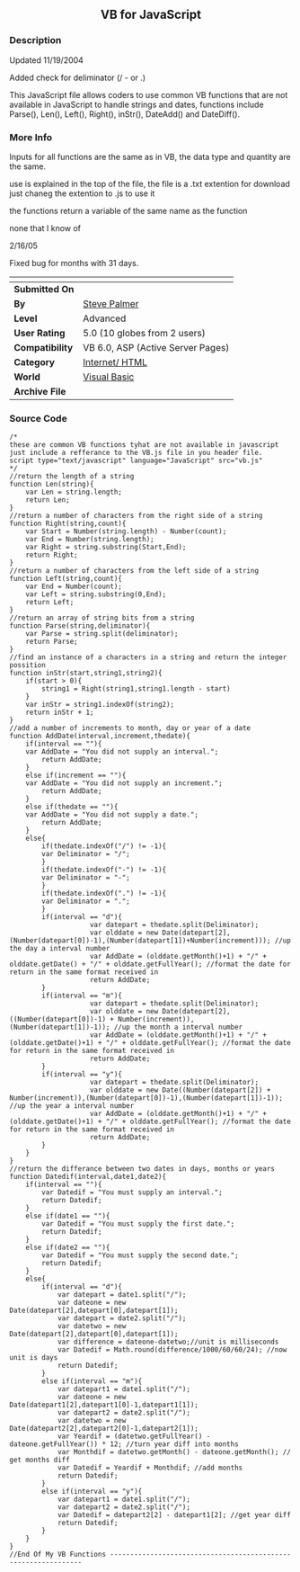 ﻿<div align="center">

## VB for JavaScript


</div>

### Description

Updated 11/19/2004

Added check for deliminator (/ - or .)

This JavaScript file allows coders to use common VB functions that are not available in JavaScript to handle strings and dates, functions include Parse(), Len(), Left(), Right(), inStr(), DateAdd() and DateDiff().
 
### More Info
 
Inputs for all functions are the same as in VB, the data type and quantity are the same.

use is explained in the top of the file, the file is a .txt extention for download just chaneg the extention to .js to use it

the functions return a variable of the same name as the function

none that I know of

2/16/05

Fixed bug for months with 31 days.


<span>             |<span>
---                |---
**Submitted On**   |
**By**             |[Steve Palmer](https://github.com/Planet-Source-Code/PSCIndex/blob/master/ByAuthor/steve-palmer.md)
**Level**          |Advanced
**User Rating**    |5.0 (10 globes from 2 users)
**Compatibility**  |VB 6\.0, ASP \(Active Server Pages\) 
**Category**       |[Internet/ HTML](https://github.com/Planet-Source-Code/PSCIndex/blob/master/ByCategory/internet-html__1-34.md)
**World**          |[Visual Basic](https://github.com/Planet-Source-Code/PSCIndex/blob/master/ByWorld/visual-basic.md)
**Archive File**   |[](https://github.com/Planet-Source-Code/steve-palmer-vb-for-javascript__1-57293/archive/master.zip)





### Source Code

```
/*
these are common VB functions tyhat are not available in javascript
just include a refferance to the VB.js file in you header file.
script type="text/javascript" language="JavaScript" src="vb.js"
*/
//return the length of a string
function Len(string){
	var Len = string.length;
	return Len;
}
//return a number of characters from the right side of a string
function Right(string,count){
	var Start = Number(string.length) - Number(count);
	var End = Number(string.length);
	var Right = string.substring(Start,End);
	return Right;
}
//return a number of characters from the left side of a string
function Left(string,count){
	var End = Number(count);
	var Left = string.substring(0,End);
	return Left;
}
//return an array of string bits from a string
function Parse(string,deliminator){
	var Parse = string.split(deliminator);
	return Parse;
}
//find an instance of a characters in a string and return the integer possition
function inStr(start,string1,string2){
	if(start > 0){
		string1 = Right(string1,string1.length - start)
	}
	var inStr = string1.indexOf(string2);
	return inStr + 1;
}
//add a number of increments to month, day or year of a date
function AddDate(interval,increment,thedate){
	if(interval == ""){
	var AddDate = "You did not supply an interval.";
		return AddDate;
	}
	else if(increment == ""){
	var AddDate = "You did not supply an increment.";
		return AddDate;
	}
	else if(thedate == ""){
	var AddDate = "You did not supply a date.";
		return AddDate;
	}
	else{
		if(thedate.indexOf("/") != -1){
		var Deliminator = "/";
		}
		if(thedate.indexOf("-") != -1){
		var Deliminator = "-";
		}
		if(thedate.indexOf(".") != -1){
		var Deliminator = ".";
		}
		if(interval == "d"){
					var datepart = thedate.split(Deliminator);
					var olddate = new Date(datepart[2],(Number(datepart[0])-1),(Number(datepart[1])+Number(increment))); //up the day a interval number
					var AddDate = (olddate.getMonth()+1) + "/" + olddate.getDate() + "/" + olddate.getFullYear(); //format the date for return in the same format received in
					return AddDate;
		}
		if(interval == "m"){
					var datepart = thedate.split(Deliminator);
					var olddate = new Date(datepart[2],((Number(datepart[0])-1) + Number(increment)),(Number(datepart[1])-1)); //up the month a interval number
					var AddDate = (olddate.getMonth()+1) + "/" + (olddate.getDate()+1) + "/" + olddate.getFullYear(); //format the date for return in the same format received in
					return AddDate;
		}
		if(interval == "y"){
					var datepart = thedate.split(Deliminator);
					var olddate = new Date((Number(datepart[2]) + Number(increment)),(Number(datepart[0])-1),(Number(datepart[1])-1)); //up the year a interval number
					var AddDate = (olddate.getMonth()+1) + "/" + (olddate.getDate()+1) + "/" + olddate.getFullYear(); //format the date for return in the same format received in
					return AddDate;
		}
	}
}
//return the differance between two dates in days, months or years
function Datedif(interval,date1,date2){
	if(interval == ""){
		var Datedif = "You must supply an interval.";
		return Datedif;
	}
	else if(date1 == ""){
		var Datedif = "You must supply the first date.";
		return Datedif;
	}
	else if(date2 == ""){
		var Datedif = "You must supply the second date.";
		return Datedif;
	}
	else{
		if(interval == "d"){
			var datepart = date1.split("/");
			var dateone = new Date(datepart[2],datepart[0],datepart[1]);
			var datepart = date2.split("/");
			var datetwo = new Date(datepart[2],datepart[0],datepart[1]);
			var difference = dateone-datetwo;//unit is milliseconds
			var Datedif = Math.round(difference/1000/60/60/24); //now unit is days
			return Datedif;
		}
		else if(interval == "m"){
			var datepart1 = date1.split("/");
			var dateone = new Date(datepart1[2],datepart1[0]-1,datepart1[1]);
			var datepart2 = date2.split("/");
			var datetwo = new Date(datepart2[2],datepart2[0]-1,datepart2[1]);
			var Yeardif = (datetwo.getFullYear() - dateone.getFullYear()) * 12; //turn year diff into months
			var Monthdif = datetwo.getMonth() - dateone.getMonth(); // get months diff
			var Datedif = Yeardif + Monthdif; //add months
			return Datedif;
		}
		else if(interval == "y"){
			var datepart1 = date1.split("/");
			var datepart2 = date2.split("/");
			var Datedif = datepart2[2] - datepart1[2]; //get year diff
			return Datedif;
		}
	}
}
//End Of My VB Functions ---------------------------------------------------------------
```

